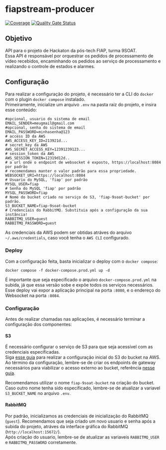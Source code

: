 # fiapstream-producer

[![Coverage](https://sonarcloud.io/api/project_badges/measure?project=fiap-9soat-hacka_fiapstream-processador&metric=coverage)](https://sonarcloud.io/summary/new_code?id=fiap-9soat-hacka_fiapstream-processador)
[![Quality Gate Status](https://sonarcloud.io/api/project_badges/measure?project=fiap-9soat-hacka_fiapstream-processador&metric=alert_status)](https://sonarcloud.io/summary/new_code?id=fiap-9soat-hacka_fiapstream-processador)

## Objetivo
API para o projeto de Hackaton da pós-tech FIAP, turma 9SOAT.  
Essa API é responsável por orquestrar os pedidos de processamento de vídeo recebidos, encaminhando os pedidos ao serviço de processamento 
e realizando o controle de estados e alarmes.


## Configuração

Para realizar a configuração do projeto, é necessário ter a CLI do `docker` com o plugin `docker compose` instalado.  
Primeiramente, inicialize um arquivo `.env` na pasta raiz do projeto, e insira esse conteúdo:
```
#opcional, usuario do sistema de email
EMAIL_SENDER=meugmail@gmail.com 
#opcional, senha do sistema de email
EMAIL_PASSWORD=minhasenha@123 
# access ID da AWS
AWS_ACCESS_KEY_ID=213921d... 
# secret_key da AWS
AWS_SECRET_ACCESS_KEY=12391239123... 
# session_token da AWS
AWS_SESSION_TOKEN=12319d12d.. 
# a url onde o endpoint de websocket é exposto, https://localhost:8084 por padrão
# recomendamos manter o valor padrão para essa propriedade.
WEBSOCKET_URI=https://localhost:8084
# Usuario do MySQL, 'fiap' por padrão
MYSQL_USER=fiap
# Senha do MySQL 'fiap' por padrão
MYSQL_PASSWORD=fiap
# Nome do bucket criado no serviço de S3, 'fiap-9soat-bucket' por padrão.
S3_BUCKET_NAME=fiap-9soat-bucket
# Credenciais do RabbitMQ. Substituia após a configuração da sua instância!
RABBITMQ_USER=guest
RABBITMQ_PASSWORD=guest
```
As credenciais da AWS podem ser obtidas atráves do arquivo `~/.aws/credentials`, caso você tenha o `AWS CLI` configurado.

### Deploy

Com a configuração feita, basta inicializar o deploy com o `docker compose`:
```shell
docker compose -f docker-compose.prod.yml up -d
```

É importante que seja especificado o arquivo `docker-compose.prod.yml` na subida, já que essa versão sobe e expõe todos os serviços 
necessários. Esse deploy vai expor a aplicação principal na porta `:8080`, e o endereço do Websocket na porta `:8084`.

### Configuração

Antes de realizar chamadas nas aplicações, é necessário terminar a configuração dos componentes:

#### S3
É necessário configurar o serviço de S3 para que seja acessível com as credenciais especificadas.  
Siga [esse guia](https://docs.aws.amazon.com/AmazonS3/latest/userguide/GetStartedWithS3.html) para realizar a configuração inicial do S3 do bucket na AWS.  
Ao término da configuração, lembre-se de criar os endpoints de gateway necessários para viabilizar o acesso externo ao bucket, referência [nesse guia](https://docs.aws.amazon.com/pt_br/vpc/latest/privatelink/vpc-endpoints-s3.html).  

Recomendamos utilizar o nome `fiap-9soat-bucket` na criação do bucket. Caso outro nome tenha sido especificado, lembre-se de atualizar a variavel `S3_BUCKET_NAME` no arquivo `.env`.

#### RabbitMQ
Por padrão, inicializamos as credenciais de inicialização do RabbitMQ (`guest`). Recomendamos que seja criado um novo usuario e senha após a subida do projeto, atráves da interface gráfica do RabbitMQ (`http://localhost:15672/`).  
Após criação do usuario, lembre-se de atualizar as variaveis `RABBITMQ_USER` e `RABBITMQ_PASSWORD` corretamente.